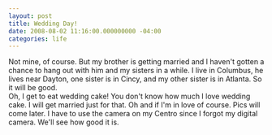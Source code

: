```yaml
---
layout: post
title: Wedding Day!
date: 2008-08-02 11:16:00.000000000 -04:00
categories: life
---
```

<p>Not mine, of course. But my brother is getting married and I haven't gotten a chance to hang out with him and my sisters in a while. I live in Columbus, he lives near Dayton, one sister is in Cincy, and my other sister is in Atlanta. So it will be good.<br />Oh, I get to eat wedding cake! You don't know how much I love wedding cake. I will get married just for that. Oh and if I'm in love of course. Pics will come later. I have to use the camera on my Centro since I forgot my digital camera. We'll see how good it is. </p>

